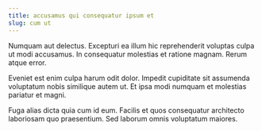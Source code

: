 ```yaml
---
title: accusamus qui consequatur ipsum et
slug: cum ut
---
```


Numquam aut delectus. Excepturi ea illum hic reprehenderit voluptas culpa ut modi accusamus. In consequatur molestias et ratione magnam. Rerum atque error.

Eveniet est enim culpa harum odit dolor. Impedit cupiditate sit assumenda voluptatum nobis similique autem ut. Et ipsa modi numquam et molestias pariatur et magni.

Fuga alias dicta quia cum id eum. Facilis et quos consequatur architecto laboriosam quo praesentium. Sed laborum omnis voluptatum maiores.
